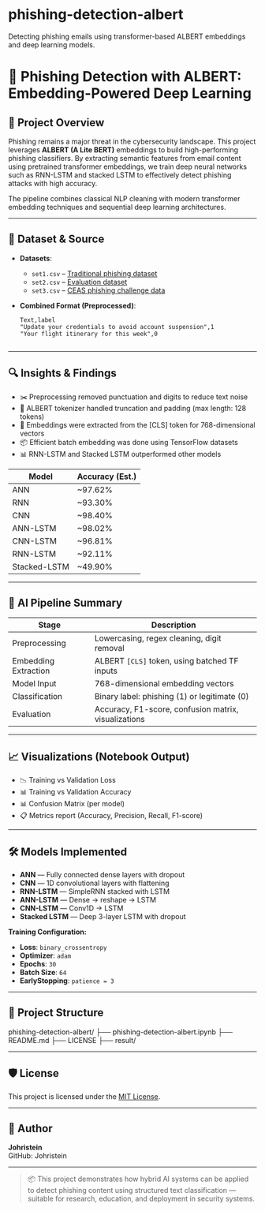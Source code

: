 # phishing-detection-albert  
Detecting phishing emails using transformer-based ALBERT embeddings and deep learning models.

# 🧠 Phishing Detection with ALBERT: Embedding-Powered Deep Learning

## 📌 Project Overview  
Phishing remains a major threat in the cybersecurity landscape. This project leverages **ALBERT (A Lite BERT)** embeddings to build high-performing phishing classifiers. By extracting semantic features from email content using pretrained transformer embeddings, we train deep neural networks such as RNN-LSTM and stacked LSTM to effectively detect phishing attacks with high accuracy.

The pipeline combines classical NLP cleaning with modern transformer embedding techniques and sequential deep learning architectures.

---

## 📂 Dataset & Source

- **Datasets**:
  - `set1.csv` –  [Traditional phishing dataset](https://www.kaggle.com/datasets/subhajournal/phishingemails)
  - `set2.csv` – [Evaluation dataset](https://www.kaggle.com/datasets/naserabdullahalam/phishing-email-dataset/data?select=CEAS_08.csv)
  - `set3.csv` – [CEAS phishing challenge data](https://www.kaggle.com/datasets/naserabdullahalam/phishing-email-dataset/data?select=phishing_email.csv)

- **Combined Format (Preprocessed)**:

  ```csv
  Text,label
  "Update your credentials to avoid account suspension",1
  "Your flight itinerary for this week",0


---

## 🔍 Insights & Findings

- ✂️ Preprocessing removed punctuation and digits to reduce text noise
- 🔡 ALBERT tokenizer handled truncation and padding (max length: 128 tokens)
- 🧠 Embeddings were extracted from the [CLS] token for 768-dimensional vectors
- 📦 Efficient batch embedding was done using TensorFlow datasets
- 📊 RNN-LSTM and Stacked LSTM outperformed other models

| Model                  | Accuracy (Est.) |
|------------------------|-----------------|
| ANN                    | ~97.62%         |
| RNN                    | ~93.30%         |
| CNN                    | ~98.40%         |
| ANN-LSTM               | ~98.02%         |
| CNN-LSTM               | ~96.81%         |
| RNN-LSTM               | ~92.11%         |
| Stacked-LSTM           | ~49.90%         |

---

## 🤖 AI Pipeline Summary

| Stage                | Description                                          |
| -------------------- | ---------------------------------------------------- |
| Preprocessing        | Lowercasing, regex cleaning, digit removal           |
| Embedding Extraction | ALBERT `[CLS]` token, using batched TF inputs        |
| Model Input          | 768-dimensional embedding vectors                    |
| Classification       | Binary label: phishing (1) or legitimate (0)         |
| Evaluation           | Accuracy, F1-score, confusion matrix, visualizations |


---

## 📈 Visualizations (Notebook Output)

- 📉 Training vs Validation Loss
- 📊 Training vs Validation Accuracy
- 📊 Confusion Matrix (per model)
- 📋 Metrics report (Accuracy, Precision, Recall, F1-score)

---

## 🛠️ Models Implemented

- **ANN** — Fully connected dense layers with dropout  
- **CNN** — 1D convolutional layers with flattening  
- **RNN-LSTM** — SimpleRNN stacked with LSTM  
- **ANN-LSTM** — Dense → reshape → LSTM  
- **CNN-LSTM** — Conv1D → LSTM  
- **Stacked LSTM** — Deep 3-layer LSTM with dropout  

**Training Configuration:**

- **Loss**: `binary_crossentropy`  
- **Optimizer**: `adam`  
- **Epochs**: `30`  
- **Batch Size**: `64`  
- **EarlyStopping**: `patience = 3`  


---

## 📁 Project Structure
phishing-detection-albert/
├── phishing-detection-albert.ipynb
├── README.md
├── LICENSE
├── result/

---

## 🛡️ License

This project is licensed under the [MIT License](./LICENSE).

---

## 👤 Author

**Johristein**  
GitHub: Johristein

---

> 📦 This project demonstrates how hybrid AI systems can be applied to detect phishing content using structured text classification — suitable for research, education, and deployment in security systems.
